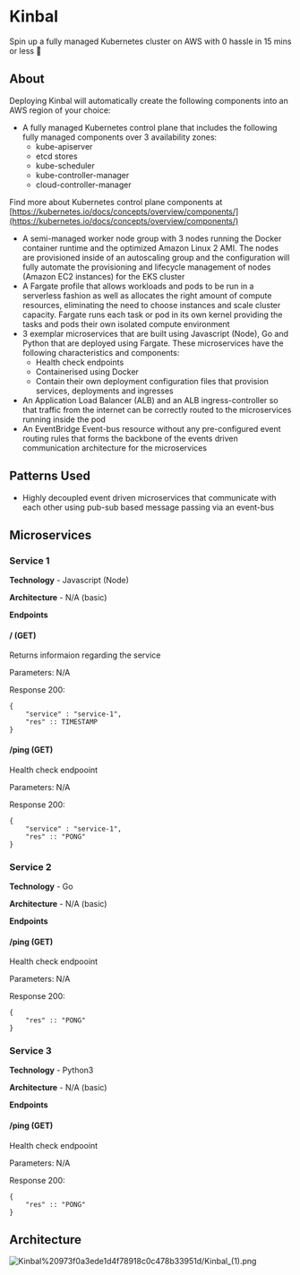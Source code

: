 # Kinbal

Spin up a fully managed Kubernetes cluster on AWS with 0 hassle in 15 mins or less 🚀

## About

Deploying Kinbal will automatically create the following components into an AWS region of your choice:

- A fully managed Kubernetes control plane that includes the following fully managed components over 3 availability zones:
    - kube-apiserver
    - etcd stores
    - kube-scheduler
    - kube-controller-manager
    - cloud-controller-manager

Find more about Kubernetes control plane components at [https://kubernetes.io/docs/concepts/overview/components/](https://kubernetes.io/docs/concepts/overview/components/)

- A semi-managed worker node group with 3 nodes running the Docker container runtime and the optimized Amazon Linux 2 AMI. The nodes are provisioned inside of an autoscaling group and the configuration will fully automate the provisioning and lifecycle management of nodes (Amazon EC2 instances) for the EKS cluster
- A Fargate profile that allows workloads and pods to be run in a serverless fashion as well as allocates the right amount of compute resources, eliminating the need to choose instances and scale cluster capacity. Fargate runs each task or pod in its own kernel providing the tasks and pods their own isolated compute environment
- 3 exemplar microservices that are built using Javascript (Node), Go and Python that are deployed using Fargate. These microservices have the following characteristics and components:
    - Health check endpoints
    - Containerised using Docker
    - Contain their own deployment configuration files that provision services, deployments and ingresses
- An Application Load Balancer (ALB) and an ALB ingress-controller so that traffic from the internet can be correctly routed to the microservices running inside the pod
- An EventBridge Event-bus resource without any pre-configured event routing rules that forms the backbone of the events driven communication architecture for the microservices

## Patterns Used

- Highly decoupled event driven microservices that communicate with each other using pub-sub based message passing via an event-bus

## Microservices

### Service 1

**Technology** - Javascript (Node)

**Architecture** - N/A (basic)

**Endpoints**
#### / (GET)

Returns informaion regarding the service

Parameters: N/A

Response 200:

```
{
    "service" : "service-1",
    "res" :: TIMESTAMP
}
```

#### /ping (GET)

Health check endpooint

Parameters: N/A

Response 200:

```
{
    "service" : "service-1",
    "res" :: "PONG"
}
```

### Service 2

**Technology** - Go

**Architecture** - N/A (basic)

**Endpoints**
#### /ping (GET)

Health check endpooint

Parameters: N/A

Response 200:

```
{
    "res" :: "PONG"
}
```

### Service 3

**Technology** - Python3

**Architecture** - N/A (basic)

**Endpoints**
#### /ping (GET)

Health check endpooint

Parameters: N/A

Response 200:

```
{
    "res" :: "PONG"
}
```

## Architecture

![Kinbal%20973f0a3ede1d4f78918c0c478b33951d/Kinbal_(1).png](https://i.imgur.com/qIRhzIu.png "Architecture")